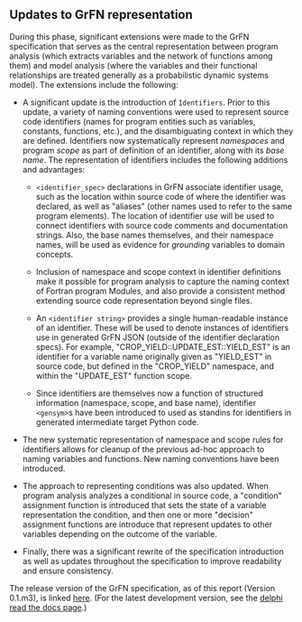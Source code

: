 ## Updates to GrFN representation

During this phase, significant extensions were made to the GrFN specification that serves as the central representation between program analysis (which extracts variables and the network of functions among them) and model analysis (where the variables and their functional relationships are treated generally as a probabilistic dynamic systems model). The extensions include the following:

- A significant update is the introduction of `Identifiers`. Prior to this update, a variety of naming conventions were used to represent source code identifiers (names for program entities such as variables, constants, functions, etc.), and the disambiguating context in which they are defined. Identifiers now systematically represent *namespaces* and program *scope* as part of definition of an identifier, along with its *base name*. The representation of identifiers includes the following additions and advantages:

	- `<identifier_spec>` declarations in GrFN associate identifier usage, such as the location within source code of where the identifier was declared, as well as \"aliases\" (other names used to refer to the same program elements). The location of identifier use will be used to connect identifiers with source code comments and documentation strings. Also, the base names themselves, and their namespace names, will be used as evidence for *grounding* variables to domain concepts.
	
	- Inclusion of namespace and scope context in identifier definitions make it possible for program analysis to capture the naming context of Fortran program Modules, and also provide a consistent method extending source code representation beyond single files.
	
	- An `<identifier string>` provides a single human-readable instance of an identifier. These will be used to denote instances of identifiers use in generated GrFN JSON (outside of the identifier declaration specs). For example, \"CROP\_YIELD::UPDATE\_EST::YIELD\_EST\" is an identifier for a variable name originally given as \"YIELD\_EST\" in source code, but defined in the \"CROP\_YIELD\" namespace, and within the \"UPDATE\_EST\" function scope.
	
	- Since identifiers are themselves now a function of structured information (namespace, scope, and base name), identifier `<gensym>`s have been introduced to used as standins for identifiers in generated intermediate target Python code.

- The new systematic representation of namespace and scope rules for identifiers allows for cleanup of the previous ad-hoc approach to naming variables and functions. New naming conventions have been introduced.

- The approach to representing conditions was also updated. When program analysis analyzes a conditional in source code, a \"condition\" assignment function is introduced that sets the state of a variable representation the condition, and then one or more \"decision\" assignment functions are introduce that represent updates to other variables depending on the outcome of the variable.

- Finally, there was a significant rewrite of the specification introduction as well as updates throughout the specification to improve readability and ensure consistency. 

The release version of the GrFN specification, as of this report (Version 0.1.m3), is linked [here](GrFN_specification_v0.1.m3). (For the latest development version, see the [delphi read the docs page](https://delphi.readthedocs.io/en/master/grfn_spec.html).)

